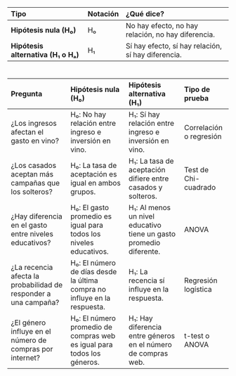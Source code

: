 

| Tipo | Notación | ¿Qué dice? |
| :---- | :---- | :---- |
| **Hipótesis nula (H₀)** | H₀ | No hay efecto, no hay relación, no hay diferencia. |
| **Hipótesis alternativa (H₁ o Hₐ)** | H₁ | Sí hay efecto, sí hay relación, sí hay diferencia. |

# 

# 

| Pregunta | Hipótesis nula (H₀) | Hipótesis alternativa (H₁) | Tipo de prueba |
| :---- | :---- | :---- | :---- |
| ¿Los ingresos afectan el gasto en vino? | H₀: No hay relación entre ingreso e inversión en vino. | H₁: Sí hay relación entre ingreso e inversión en vino. | Correlación o regresión |
| ¿Los casados aceptan más campañas que los solteros? | H₀: La tasa de aceptación es igual en ambos grupos. | H₁: La tasa de aceptación difiere entre casados y solteros. | Test de Chi- cuadrado |
| ¿Hay diferencia en el gasto entre niveles educativos? | H₀: El gasto promedio es igual para todos los niveles educativos. | H₁: Al menos un nivel educativo tiene un gasto promedio diferente. | ANOVA |
| ¿La recencia afecta la probabilidad de responder a una campaña? | H₀: El número de días desde la última compra no influye en la respuesta. | H₁: La recencia sí influye en la respuesta. | Regresión logística |
| ¿El género influye en el número de compras por internet? | H₀: El número promedio de compras web es igual para todos los géneros. | H₁: Hay diferencia entre géneros en el número de compras web. | t-test o ANOVA |

